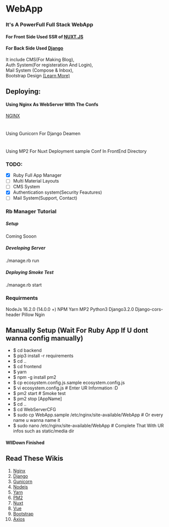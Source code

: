 # WebApp

### It's A PowerFull Full Stack WebApp

#### For Front Side Used SSR of [NUXT.JS](https://nuxtjs.org)

#### For Back Side Used [Django](https://djangoproject.com)

It include CMS(For Making Blog),\
  Auth System(For registeration And Login), \
  Mail System (Compose & Inbox),\
  Bootstrap Design [(Learn More)](https://getbootstrap.com/)

## Deploying:
#### Using Nginx As WebServer WIth The Confs
[NGINX](https://github.com/GeekyChunk/WebApp/tree/main/WebServerCFG)
#
Using Gunicorn For Django Deamen
#
Using MP2 For Nuxt Deployment sample Conf In FrontEnd Directory

### TODO: 

- [X] Ruby Full App Manager
- [ ] Multi Material Layouts
- [ ] CMS System
- [X] Authentication system(Security Feautures)
- [ ] Mail System(Support, Contact)

### Rb Manager Tutorial

##### Setup
Coming Sooon
##### Developing Server
./manage.rb run
##### Deploying Smoke Test
./manage.rb start

### Requirments
NodeJs 16.2.0 (14.0.0 +)
NPM
Yarn
MP2
Python3
Django3.2.0
Django-cors-header
Pillow
Ngin

## Manually Setup (Wait For Ruby App If U dont wanna config manually)
* $ cd backend
* $ pip3 install -r requirements
* $ cd ..
* $ cd frontend
* $ yarn
* $ npm -g install pm2
* $ cp ecosystem.config.js.sample ecosystem.config.js
* $ vi ecosystem.config.js # Enter UR Information :D
* $ pm2 start # Smoke test
* $ pm2 stop [AppName]
* $ cd ..
* $ cd WebServerCFG
* $ sudo cp WebApp.sample /etc/nginx/site-available/WebApp # Or every name u wanna name it
* $ sudo nano /etc/nginx/site-available/WebApp # Complete That With UR infos such as static/media dir
#### WllDown Finished

## Read These Wikis
1. [Nginx](https://nginx.com/)
2. [Django](https://www.djangoproject.com/)
3. [Gunicorn](https://gunicorn.org/)
4. [Nodejs](https://nodejs.org/)
5. [Yarn](https://yarnpkg.com/)
6. [PM2](https://pm2.keymetrics.io/)
7. [Nuxt](https://nuxtjs.org/)
8. [Vue](https://vuejs.org/)
9. [Bootstrap](https://getbootstrap.com)
10. [Axios](https://github.com/axios/axios)